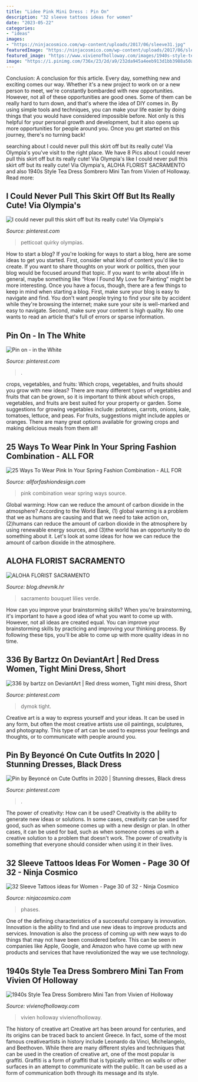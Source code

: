 ```yaml
---
title: "Lidee Pink Mini Dress : Pin On"
description: "32 sleeve tattoos ideas for women"
date: "2023-05-22"
categories:
- "ideas"
images:
- "https://ninjacosmico.com/wp-content/uploads/2017/06/sleeve31.jpg"
featuredImage: "https://ninjacosmico.com/wp-content/uploads/2017/06/sleeve31.jpg"
featured_image: "https://www.vivienofholloway.com/images/1940s-style-tea-dress-sombrero-mini-tan-p4118-22725_image.jpg"
image: "https://i.pinimg.com/736x/23/2d/a9/232da945a4eeb913d1bb3988a50a39d0.jpg"
---
```



Conclusion: A conclusion for this article.
Every day, something new and exciting comes our way. Whether it's a new project to work on or a new person to meet, we're constantly bombarded with new opportunities. However, not all of these opportunities are good ones. Some of them can be really hard to turn down, and that's where the idea of DIY comes in.
By using simple tools and techniques, you can make your life easier by doing things that you would have considered impossible before. Not only is this helpful for your personal growth and development, but it also opens up more opportunities for people around you. Once you get started on this journey, there's no turning back!

	

		
searching about I could never pull this skirt off but its really cute! Via Olympia&#039;s you've visit to the right place. We have 8 Pics about I could never pull this skirt off but its really cute! Via Olympia&#039;s like I could never pull this skirt off but its really cute! Via Olympia&#039;s, ALOHA FLORIST SACRAMENTO and also 1940s Style Tea Dress Sombrero Mini Tan from Vivien of Holloway. Read more:
		
    
## I Could Never Pull This Skirt Off But Its Really Cute! Via Olympia&#039;s

<img loading=lazy src="https://i.pinimg.com/736x/4f/b9/f5/4fb9f535f18f779912ab3faef46ba03d--wearing-glasses-mep.jpg" onerror="this.onerror=null;this.src='https://tse3.mm.bing.net/th?id=OIP.eJ0Y-VnSr7mzZiSAfspqMwHaLH&amp;pid=15.1';" alt="I could never pull this skirt off but its really cute! Via Olympia&#039;s">

_Source: pinterest.com_

>petticoat quirky olympias. 

	

How to start a blog?
If you're looking for ways to start a blog, here are some ideas to get you started. First, consider what kind of content you'd like to create. If you want to share thoughts on your work or politics, then your blog would be focused around that topic. If you want to write about life in general, maybe something like “How I Found My Love for Painting” might be more interesting. Once you have a focus, though, there are a few things to keep in mind when starting a blog. First, make sure your blog is easy to navigate and find. You don't want people trying to find your site by accident while they're browsing the internet; make sure your site is well-marked and easy to navigate. Second, make sure your content is high quality. No one wants to read an article that's full of errors or sparse information.

    
## Pin On - In The White

<img loading=lazy src="https://i.pinimg.com/736x/6f/c3/24/6fc3249c5282f05efef6185c130d32e0.jpg" onerror="this.onerror=null;this.src='https://tse2.mm.bing.net/th?id=OIP.j-pYD8Cl71Fz2JcORDvmTQHaNJ&amp;pid=15.1';" alt="Pin on - in the White">

_Source: pinterest.com_

>. 

	

crops, vegetables, and fruits: Which crops, vegetables, and fruits should you grow with new ideas?
There are many different types of vegetables and fruits that can be grown, so it is important to think about which crops, vegetables, and fruits are best suited for your property or garden. Some suggestions for growing vegetables include: potatoes, carrots, onions, kale, tomatoes, lettuce, and peas. For fruits, suggestions might include apples or oranges. There are many great options available for growing crops and making delicious meals from them all!

    
## 25 Ways To Wear Pink In Your Spring Fashion Combination - ALL FOR

<img loading=lazy src="https://allforfashiondesign.com/wp-content/uploads/2014/03/p-4-600x900.jpg" onerror="this.onerror=null;this.src='https://tse4.mm.bing.net/th?id=OIP.dGsJMBeSvAvs1cjR_yB2qwHaLH&amp;pid=15.1';" alt="25 Ways To Wear Pink In Your Spring Fashion Combination - ALL FOR">

_Source: allforfashiondesign.com_

>pink combination wear spring ways source. 

	

Global warming: How can we reduce the amount of carbon dioxide in the atmosphere?
According to the World Bank, (1) global warming is a problem that we as humans are causing and that we need to take action on, (2)humans can reduce the amount of carbon dioxide in the atmosphere by using renewable energy sources, and (3)the world has an opportunity to do something about it. Let's look at some ideas for how we can reduce the amount of carbon dioxide in the atmosphere.

    
## ALOHA FLORIST SACRAMENTO

<img loading=lazy src="http://bit.ly/pAl5SM" onerror="this.onerror=null;this.src='https://tse1.mm.bing.net/th?id=OIP.lycazRfQW6FxEP2T95zNpQHaE8&amp;pid=15.1';" alt="ALOHA FLORIST SACRAMENTO">

_Source: blog.dnevnik.hr_

>sacramento bouquet lilies verde. 

	

How can you improve your brainstorming skills?
When you're brainstorming, it's important to have a good idea of what you want to come up with. However, not all ideas are created equal. You can improve your brainstorming skills by practicing and improving your thinking process. By following these tips, you'll be able to come up with more quality ideas in no time.

    
## 336 By Bartzz On DeviantArt | Red Dress Women, Tight Mini Dress, Short

<img loading=lazy src="https://i.pinimg.com/736x/23/2d/a9/232da945a4eeb913d1bb3988a50a39d0.jpg" onerror="this.onerror=null;this.src='https://tse1.mm.bing.net/th?id=OIP.Hg-I_IcXPW0j80ymm8DZqwHaLH&amp;pid=15.1';" alt="336 by bartzz on DeviantArt | Red dress women, Tight mini dress, Short">

_Source: pinterest.com_

>dymok tight. 

	

Creative art is a way to express yourself and your ideas. It can be used in any form, but often the most creative artists use oil paintings, sculptures, and photography. This type of art can be used to express your feelings and thoughts, or to communicate with people around you.

    
## Pin By Beyoncé On Cute Outfits In 2020 | Stunning Dresses, Black Dress

<img loading=lazy src="https://i.pinimg.com/originals/50/62/ff/5062ff9551445dd537356c56fe9af57b.jpg" onerror="this.onerror=null;this.src='https://tse1.mm.bing.net/th?id=OIP.kdYtsY9wFZz5ubCVG1uZyAHaOJ&amp;pid=15.1';" alt="Pin by Beyoncé on Cute Outfits in 2020 | Stunning dresses, Black dress">

_Source: pinterest.com_

>. 

	

The power of creativity: How can it be used?
Creativity is the ability to generate new ideas or solutions. In some cases, creativity can be used for good, such as when someone comes up with a new design or plan. In other cases, it can be used for bad, such as when someone comes up with a creative solution to a problem that doesn't work. The power of creativity is something that everyone should consider when using it in their lives.

    
## 32 Sleeve Tattoos Ideas For Women - Page 30 Of 32 - Ninja Cosmico

<img loading=lazy src="https://ninjacosmico.com/wp-content/uploads/2017/06/sleeve31.jpg" onerror="this.onerror=null;this.src='https://tse2.mm.bing.net/th?id=OIP.Aa7HMALHHh88H8q2fmKXQQHaKP&amp;pid=15.1';" alt="32 Sleeve Tattoos ideas for Women - Page 30 of 32 - Ninja Cosmico">

_Source: ninjacosmico.com_

>phases. 

	

One of the defining characteristics of a successful company is innovation. Innovation is the ability to find and use new ideas to improve products and services. Innovation is also the process of coming up with new ways to do things that may not have been considered before. This can be seen in companies like Apple, Google, and Amazon who have come up with new products and services that have revolutionized the way we use technology.

    
## 1940s Style Tea Dress Sombrero Mini Tan From Vivien Of Holloway

<img loading=lazy src="https://www.vivienofholloway.com/images/1940s-style-tea-dress-sombrero-mini-tan-p4118-22725_image.jpg" onerror="this.onerror=null;this.src='https://tse3.mm.bing.net/th?id=OIP.mFP1--yP7ejUsvwKNLiaZwHaJ3&amp;pid=15.1';" alt="1940s Style Tea Dress Sombrero Mini Tan from Vivien of Holloway">

_Source: vivienofholloway.com_

>vivien holloway vivienofholloway. 

	

The history of creative art
Creative art has been around for centuries, and its origins can be traced back to ancient Greece. In fact, some of the most famous creativeartists in history include Leonardo da Vinci, Michelangelo, and Beethoven. While there are many different styles and techniques that can be used in the creation of creative art, one of the most popular is graffiti. Graffiti is a form of graffiti that is typically written on walls or other surfaces in an attempt to communicate with the public. It can be used as a form of communication both through its message and its style.

